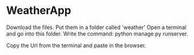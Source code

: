 # WeatherApp
Download the files. 
Put them in a folder called 'weather'
Open a terminal and go into this folder.
Write the command: python manage.py runserver.

Copy the Url from the terminal and paste in the browser.
